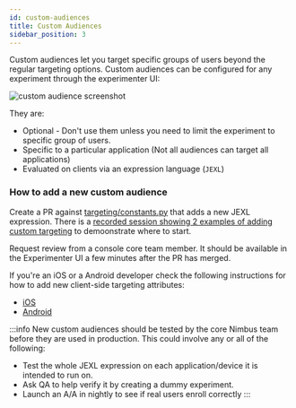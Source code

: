 ```yaml
---
id: custom-audiences
title: Custom Audiences
sidebar_position: 3
---
```


Custom audiences let you target specific groups of users beyond the regular targeting options. Custom audiences can be configured for any experiment through the experimenter UI:

![custom audience screenshot](/img/audiences/custom-audiences.png)

They are:

- Optional - Don't use them unless you need to limit the experiment to specific group of users.
- Specific to a particular application (Not all audiences can target all applications)
- Evaluated on clients via an expression language (`JEXL`)

### How to add a new custom audience

Create a PR against [targeting/constants.py](https://github.com/mozilla/experimenter/blob/main/experimenter/experimenter/targeting/constants.py) that adds a new JEXL expression.  There is a [recorded session showing 2 examples of adding custom targeting](https://mozilla.hosted.panopto.com/Panopto/Pages/Viewer.aspx?id=8527feae-303e-41b3-b9df-b0a800f3cd41) to demoonstrate where to start.

Request review from a console core team member. It should be available in the Experimenter UI a few minutes after the PR has merged.

If you're an iOS or a Android developer check the following instructions for how to add new client-side targeting attributes:
- [iOS](/ios-custom-targeting)
- [Android](/android-custom-targeting)

:::info
New custom audiences should be tested by the core Nimbus team before they are used in production. This could involve any or all of the following:

- Test the whole JEXL expression on each application/device it is intended to run on.
- Ask QA to help verify it by creating a dummy experiment.
- Launch an A/A in nightly to see if real users enroll correctly
:::
